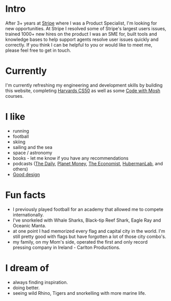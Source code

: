 
# Intro

After 3+ years at [Stripe](https://stripe.com/ie) where I was a Product Specialist, I'm looking for new opportunities. At Stripe I resolved some of Stripe's largest users issues, trained 1000+ new hires on the product I was an SME for, built tools and knowledge bases to help support agents resolve user issues quickly and correctly. If you think I can be helpful to you or would like to meet me, please feel free to get in touch.
# Currently

I'm currently refreshing my engineering and development skills by building this website, completing [Harvards CS50](https://cs50.harvard.edu/x/2023/) as well as some [Code with Mosh](https://codewithmosh.com/courses/) courses. 

# I like

- running
- football
- skiing
- sailing and the sea
- space / astronomy
- books - let me know if you have any recommendations
- podcasts ([The Daily](https://www.nytimes.com/column/the-daily), [Planet Money](https://www.npr.org/sections/money/), [The Economist](http://radio.economist.com/), [HubermanLab](https://hubermanlab.com/category/podcast-episodes/),  and others)
- [Good design](https://rinmcc.github.io/personal-site/)

# Fun facts

- I previously played football for an academy that allowed me to compete internationally.
- I've snorkeled with Whale Sharks, Black-tip Reef Shark, Eagle Ray and Oceanic Manta. 
- at one point I had memorized every flag and capital city in the world. I'm still pretty good with flags but have forgotten a lot of those city combo's.
- my family, on my Mom's side, operated the first and only record pressing company in Ireland - Carlton Productions. 

# I dream of

- always finding inspiration.
- doing better.
- seeing wild Rhino, Tigers and snorkelling with more marine life.
